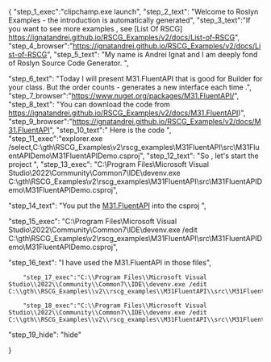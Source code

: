 {
    "step_1_exec":"clipchamp.exe launch",
    "step_2_text": "Welcome to Roslyn Examples - the introduction is automatically generated",
    "step_3_text":"If you want to see more examples , see  [List Of RSCG] https://ignatandrei.github.io/RSCG_Examples/v2/docs/List-of-RSCG",
    "step_4_browser":"https://ignatandrei.github.io/RSCG_Examples/v2/docs/List-of-RSCG",
    "step_5_text": "My name is Andrei Ignat and I am deeply fond of Roslyn Source Code Generator. ",

"step_6_text": "Today I will present M31.FluentAPI  that is good for Builder for your class. But the order counts - generates a new interface each time .",
"step_7_browser":"https://www.nuget.org/packages/M31.FluentAPI/",
"step_8_text": "You can download the code from https://ignatandrei.github.io/RSCG_Examples/v2/docs/M31.FluentAPI)",
"step_9_browser":"https://ignatandrei.github.io/RSCG_Examples/v2/docs/M31.FluentAPI",
"step_10_text":" Here is the code ",
"step_11_exec":"explorer.exe /select,C:\\gth\\RSCG_Examples\\v2\\rscg_examples\\M31FluentAPI\\src\\M31FluentAPIDemo\\M31FluentAPIDemo.csproj",
"step_12_text": "So , let's start the project ",
"step_13_exec": "C:\\Program Files\\Microsoft Visual Studio\\2022\\Community\\Common7\\IDE\\devenv.exe C:\\gth\\RSCG_Examples\\v2\\rscg_examples\\M31FluentAPI\\src\\M31FluentAPIDemo\\M31FluentAPIDemo.csproj",

"step_14_text": "You put the  [M31.FluentAPI](https://www.nuget.org/packages/M31.FluentAPI/) into the csproj ",

"step_15_exec": "C:\\Program Files\\Microsoft Visual Studio\\2022\\Community\\Common7\\IDE\\devenv.exe /edit C:\\gth\\RSCG_Examples\\v2\\rscg_examples\\M31FluentAPI\\src\\M31FluentAPIDemo\\M31FluentAPIDemo.csproj",

"step_16_text": "I have used the M31.FluentAPI in those files",


        "step_17_exec":"C:\\Program Files\\Microsoft Visual Studio\\2022\\Community\\Common7\\IDE\\devenv.exe /edit C:\\gth\\RSCG_Examples\\v2\\rscg_examples\\M31FluentAPI\\src\\M31FluentAPIDemo\\Person.cs",
    
        "step_18_exec":"C:\\Program Files\\Microsoft Visual Studio\\2022\\Community\\Common7\\IDE\\devenv.exe /edit C:\\gth\\RSCG_Examples\\v2\\rscg_examples\\M31FluentAPI\\src\\M31FluentAPIDemo\\Program.cs",
    
"step_19_hide": "hide"


}